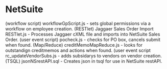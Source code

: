 # NetSuite

(workflow script) workflowGpScript.js - sets global permissions via a workflow on employee creation.
(RESTlet) Jaggaer Sales Order Import RESTlet.js - Processes Jaggaer cXML file and imports into NetSuite Sales Order.
(user event script) pocheck.js -  checks for PO box, cancels submit when found.
(Map/Reduce) creditMemoMapReduce.js - looks for outstandign creditmemos and actions when found.
(user event script rc_updateVendorSubs.js - adds subsidarys to vendors on vendor creation.
(TSQL) jsonNSrestAPI.sql - Creates json in tsql for use in NetSuite restAPI.

